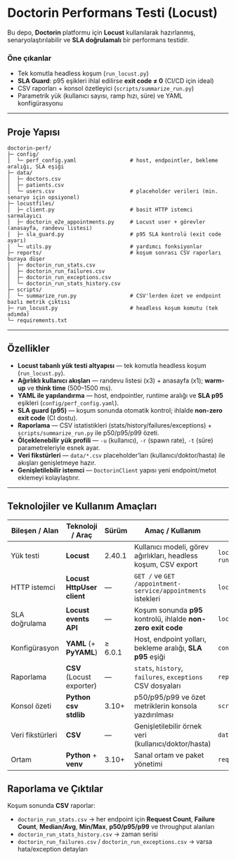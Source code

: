
# Doctorin Performans Testi (Locust)

Bu depo, **Doctorin** platformu için **Locust** kullanılarak hazırlanmış, senaryolaştırılabilir ve **SLA doğrulamalı** bir performans testidir.

 ### **Öne çıkanlar**
 - Tek komutla headless koşum (`run_locust.py`)
 - **SLA Guard**: p95 eşikleri ihlal edilirse **exit code ≠ 0** (CI/CD için ideal)
 - CSV raporları + konsol özetleyici (`scripts/summarize_run.py`)
 - Parametrik yük (kullanıcı sayısı, ramp hızı, süre) ve YAML konfigürasyonu

---

## Proje Yapısı

```
doctorin-perf/
├─ config/
│  └─ perf_config.yaml                 # host, endpointler, bekleme aralığı, SLA eşiği
├─ data/
│  ├─ doctors.csv
│  ├─ patients.csv
│  └─ users.csv                        # placeholder verileri (min. senaryo için opsiyonel)
├─ locustfiles/
│  ├─ client.py                        # basit HTTP istemci sarmalayıcı
│  ├─ doctorin_e2e_appointments.py     # Locust user + görevler (anasayfa, randevu listesi)
│  ├─ sla_guard.py                     # p95 SLA kontrolü (exit code ayarı)
│  └─ utils.py                         # yardımcı fonksiyonlar
├─ reports/                            # koşum sonrası CSV raporları buraya düşer
│  ├─ doctorin_run_stats.csv
│  ├─ doctorin_run_failures.csv
│  ├─ doctorin_run_exceptions.csv
│  └─ doctorin_run_stats_history.csv
├─ scripts/
│  └─ summarize_run.py                 # CSV'lerden özet ve endpoint bazlı metrik çıktısı
├─ run_locust.py                       # headless koşum komutu (tek adımda)
└─ requirements.txt
```

---

## Özellikler

- **Locust tabanlı yük testi altyapısı** — tek komutla headless koşum (`run_locust.py`).
- **Ağırlıklı kullanıcı akışları** — randevu listesi (x3) + anasayfa (x1); **warm-up** ve **think time** (500–1500 ms).
- **YAML ile yapılandırma** — host, endpointler, runtime aralığı ve **SLA p95** eşikleri (`config/perf_config.yaml`).
- **SLA guard (p95)** — koşum sonunda otomatik kontrol; ihlalde **non-zero exit code** (CI dostu).
- **Raporlama** — CSV istatistikleri (stats/history/failures/exceptions) + `scripts/summarize_run.py` ile p50/p95/p99 özeti.
- **Ölçeklenebilir yük profili** — `-u` (kullanıcı), `-r` (spawn rate), `-t` (süre) parametreleriyle esnek ayar.
- **Veri fikstürleri** — `data/*.csv` placeholder’ları (kullanıcı/doktor/hasta) ile akışları genişletmeye hazır.
- **Genişletilebilir istemci** — `DoctorinClient` yapısı yeni endpoint/metot eklemeyi kolaylaştırır.

---

## Teknolojiler ve Kullanım Amaçları

| Bileşen / Alan          | Teknoloji / Araç                | Sürüm            | Amaç / Kullanım                                                                 | Konum / Örnek Dosya |
|-------------------------|---------------------------------|------------------|----------------------------------------------------------------------------------|---------------------|
| Yük testi               | **Locust**                      | 2.40.1           | Kullanıcı modeli, görev ağırlıkları, headless koşum, CSV export                  | `locustfiles/doctorin_e2e_appointments.py`, `run_locust.py` |
| HTTP istemci            | **Locust HttpUser client**      | —                | `GET /` ve `GET /appointment-service/appointments` istekleri                    | `locustfiles/client.py` |
| SLA doğrulama           | **Locust events API**           | —                | Koşum sonunda **p95** kontrolü, ihlalde **non-zero exit code**                  | `locustfiles/sla_guard.py` |
| Konfigürasyon           | **YAML** (+ **PyYAML**)         | ≥ 6.0.1          | Host, endpoint yolları, bekleme aralığı, **SLA p95** eşiği                      | `config/perf_config.yaml` |
| Raporlama               | **CSV** (Locust exporter)       | —                | `stats`, `history`, `failures`, `exceptions` CSV dosyaları                      | `reports/*.csv` |
| Konsol özeti            | **Python csv stdlib**           | 3.10+            | p50/p95/p99 ve özet metriklerin konsola yazdırılması                            | `scripts/summarize_run.py` |
| Veri fikstürleri        | **CSV**                          | —                | Genişletilebilir örnek veri (kullanıcı/doktor/hasta)                            | `data/*.csv` |
| Ortam                   | **Python** + **venv**           | 3.10+            | Sanal ortam ve paket yönetimi                                                   | `requirements.txt` |

## Raporlama ve Çıktılar

Koşum sonunda **CSV** raporlar:
- `doctorin_run_stats.csv` → her endpoint için **Request Count**, **Failure Count**, **Median/Avg**, **Min/Max**, **p50/p95/p99** ve throughput alanları
- `doctorin_run_stats_history.csv` → zaman serisi
- `doctorin_run_failures.csv` / `doctorin_run_exceptions.csv` → varsa hata/exception detayları
